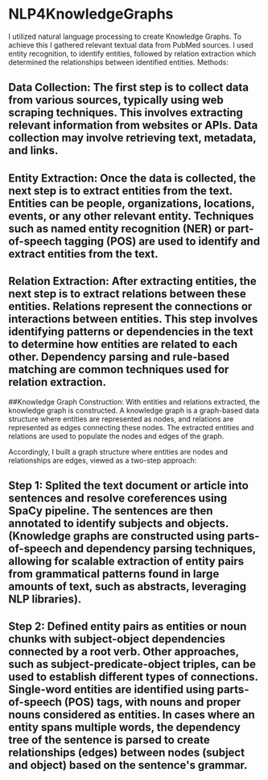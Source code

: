 # NLP4KnowledgeGraphs
I utilized natural language processing to create Knowledge Graphs. To achieve this I gathered relevant textual data from PubMed sources. I used entity recognition, to identify entities, followed by relation extraction which determined the relationships between identified entities.
Methods:

## Data Collection: The first step is to collect data from various sources, typically using web scraping techniques. This involves extracting relevant information from websites or APIs. Data collection may involve retrieving text, metadata, and links. 

## Entity Extraction: Once the data is collected, the next step is to extract entities from the text. Entities can be people, organizations, locations, events, or any other relevant entity. Techniques such as named entity recognition (NER) or part-of-speech tagging (POS) are used to identify and extract entities from the text. 

## Relation Extraction: After extracting entities, the next step is to extract relations between these entities. Relations represent the connections or interactions between entities. This step involves identifying patterns or dependencies in the text to determine how entities are related to each other. Dependency parsing and rule-based matching are common techniques used for relation extraction. 

##Knowledge Graph Construction: With entities and relations extracted, the knowledge graph is constructed. A knowledge graph is a graph-based data structure where entities are represented as nodes, and relations are represented as edges connecting these nodes. The extracted entities and relations are used to populate the nodes and edges of the graph.

Accordingly, I built a graph structure where entities are nodes and relationships are edges, viewed as a two-step approach:
## Step 1: Splited the text document or article into sentences and resolve coreferences using SpaCy pipeline. The sentences are then annotated to identify subjects and objects. (Knowledge graphs are constructed using parts-of-speech and dependency parsing techniques, allowing for scalable extraction of entity pairs from grammatical patterns found in large amounts of text, such as abstracts, leveraging NLP libraries).

## Step 2: Defined entity pairs as entities or noun chunks with subject-object dependencies connected by a root verb. Other approaches, such as subject-predicate-object triples, can be used to establish different types of connections. Single-word entities are identified using parts-of-speech (POS) tags, with nouns and proper nouns considered as entities. In cases where an entity spans multiple words, the dependency tree of the sentence is parsed to create relationships (edges) between nodes (subject and object) based on the sentence's grammar. 
